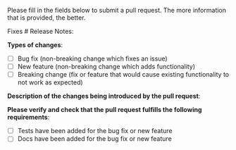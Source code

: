 Please fill in the fields below to submit a pull request.  The more information that is provided, the better.

Fixes #<Issue>
Release Notes: <!-- What comments/remarks should we include in the release notes for this change? -->

**Types of changes**:
<!--- What types of changes does your code introduce? Put an `x` in all the boxes that apply: -->
- [  ] Bug fix (non-breaking change which fixes an issue)
- [  ] New feature (non-breaking change which adds functionality)
- [  ] Breaking change (fix or feature that would cause existing functionality to not work as expected)

**Description of the changes being introduced by the pull request**:

**Please verify and check that the pull request fulfills the following requirements**:

- [ ] Tests have been added for the bug fix or new feature
- [ ] Docs have been added for the bug fix or new feature
